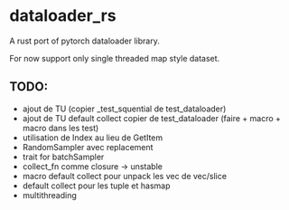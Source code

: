 # dataloader_rs

A rust port of pytorch dataloader library.


For now support only single threaded map style dataset.

## TODO:
- ajout de TU (copier _test_squential de test_dataloader)
- ajout de TU default collect copier de test_dataloader (faire + macro + macro dans les test)
- utilisation de Index au lieu de GetItem
- RandomSampler avec replacement
- trait for batchSampler
- collect_fn comme closure -> unstable
- macro default collect pour unpack les vec de vec/slice
- default collect pour les tuple et hasmap
- multithreading